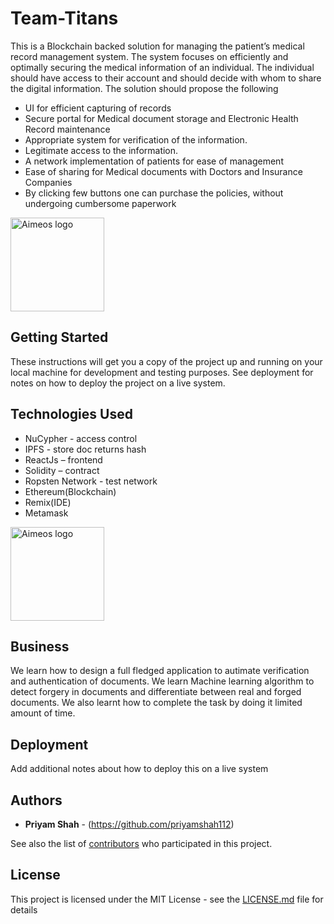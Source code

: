 # Team-Titans

This is a Blockchain backed solution for managing the patient’s medical record management system. The system focuses on efficiently and optimally securing the medical information of an individual. The individual should have access to their account and should decide with whom to share the digital information. The solution should propose the following 

* UI for efficient capturing of records
* Secure portal for Medical document storage and Electronic Health Record maintenance
* Appropriate system for verification of the information. 
* Legitimate access to the information.
* A network implementation of patients for ease of management 
* Ease of sharing for Medical documents with Doctors and Insurance Companies
* By clicking few buttons one can purchase the policies, without undergoing cumbersome paperwork


<a href="https://teamtitans.herokuapp.com/">
    <img src="https://firebasestorage.googleapis.com/v0/b/chalo-a910a.appspot.com/o/other%2Flogocc.png?alt=media&token=d7134a04-033e-4988-a00f-1a3d22e38dc6" alt="Aimeos logo" title="Medicyl" height="150" />
</a>

## Getting Started

These instructions will get you a copy of the project up and running on your local machine for development and testing purposes. See deployment for notes on how to deploy the project on a live system.

## Technologies Used

* NuCypher - access control
* IPFS - store doc returns hash
* ReactJs – frontend
* Solidity – contract
* Ropsten Network - test network
* Ethereum(Blockchain)
* Remix(IDE)
* Metamask

 <img src= "https://firebasestorage.googleapis.com/v0/b/chalo-a910a.appspot.com/o/other%2Farch.PNG?alt=media&token=92cf391d-bc70-4370-bb64-bd515bcbd330" alt="Aimeos logo" title="Medicyl" height="150" />

## Business

We learn how to design a full fledged application to autimate verification and authentication of documents.
We learn Machine learning algorithm to detect forgery in documents and differentiate between real and forged documents.
We also learnt how to complete the task by doing it limited amount of time.




## Deployment

Add additional notes about how to deploy this on a live system



## Authors

* **Priyam Shah** - (https://github.com/priyamshah112)

See also the list of [contributors](https://github.com/HAC-2020/Team-Titans/contributors) who participated in this project.

## License

This project is licensed under the MIT License - see the [LICENSE.md](LICENSE.md) file for details
